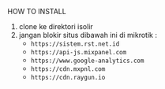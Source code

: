 HOW TO INSTALL
1. clone ke direktori isolir
2. jangan blokir situs dibawah ini di mikrotik :
    - `https://sistem.rst.net.id`
    - `https://api-js.mixpanel.com`
    - `https://www.google-analytics.com`
    - `https://cdn.mxpnl.com`
    - `https://cdn.raygun.io`